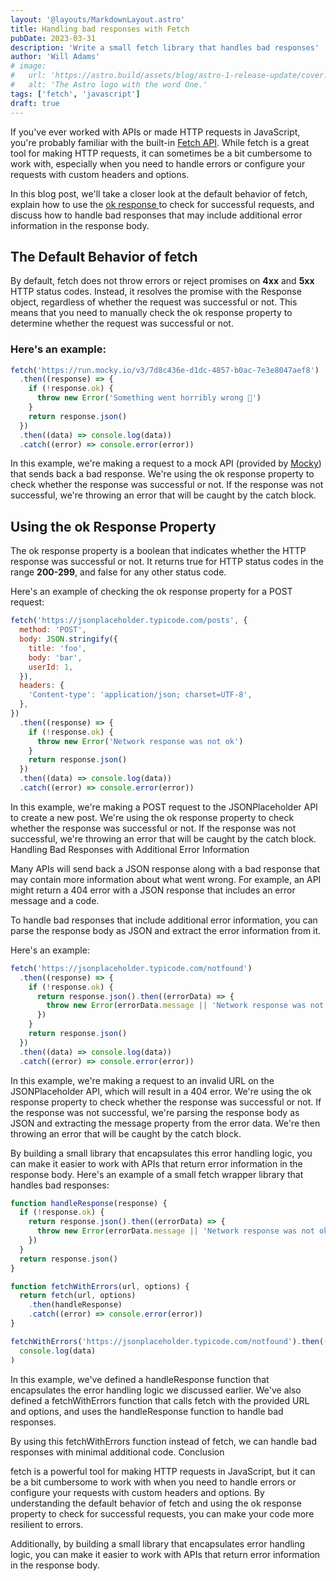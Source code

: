 ```yaml
---
layout: '@layouts/MarkdownLayout.astro'
title: Handling bad responses with Fetch
pubDate: 2023-03-31
description: 'Write a small fetch library that handles bad responses'
author: 'Will Adams'
# image:
#   url: 'https://astro.build/assets/blog/astro-1-release-update/cover.jpeg'
#   alt: 'The Astro logo with the word One.'
tags: ['fetch', 'javascript']
draft: true
---
```


If you've ever worked with APIs or made HTTP requests in JavaScript, you're probably familiar with
the built-in [Fetch API](https://developer.mozilla.org/en-US/docs/Web/API/Fetch_API). While fetch
is a great tool for making HTTP requests, it can sometimes be a bit cumbersome to work with,
especially when you need to handle errors or configure your requests with custom headers and
options.

In this blog post, we'll take a closer look at the default behavior of fetch, explain how to use the
[ ok response ](https://developer.mozilla.org/en-US/docs/Web/API/Response/ok) to check for
successful requests, and discuss how to handle bad responses that may include additional error
information in the response body.

## The Default Behavior of fetch

By default, fetch does not throw errors or reject promises on **4xx** and **5xx** HTTP status codes.
Instead, it resolves the promise with the Response object, regardless of whether the request was
successful or not. This means that you need to manually check the ok response property to determine
whether the request was successful or not.

### Here's an example:

```javascript
fetch('https://run.mocky.io/v3/7d8c436e-d1dc-4857-b0ac-7e3e8047aef8')
  .then((response) => {
    if (!response.ok) {
      throw new Error('Something went horribly wrong 💩')
    }
    return response.json()
  })
  .then((data) => console.log(data))
  .catch((error) => console.error(error))
```

In this example, we're making a request to a mock API (provided by
[Mocky](https://designer.mocky.io/)) that sends back a bad response. We're using the ok response
property to check whether the response was successful or not. If the response was not successful,
we're throwing an error that will be caught by the catch block.

## Using the ok Response Property

The ok response property is a boolean that indicates whether the HTTP response was successful or
not. It returns true for HTTP status codes in the range **200-299**, and false for any other status
code.

Here's an example of checking the ok response property for a POST request:

```javascript
fetch('https://jsonplaceholder.typicode.com/posts', {
  method: 'POST',
  body: JSON.stringify({
    title: 'foo',
    body: 'bar',
    userId: 1,
  }),
  headers: {
    'Content-type': 'application/json; charset=UTF-8',
  },
})
  .then((response) => {
    if (!response.ok) {
      throw new Error('Network response was not ok')
    }
    return response.json()
  })
  .then((data) => console.log(data))
  .catch((error) => console.error(error))
```

In this example, we're making a POST request to the JSONPlaceholder API to create a new post. We're
using the ok response property to check whether the response was successful or not. If the response
was not successful, we're throwing an error that will be caught by the catch block. Handling Bad
Responses with Additional Error Information

Many APIs will send back a JSON response along with a bad response that may contain more information
about what went wrong. For example, an API might return a 404 error with a JSON response that
includes an error message and a code.

To handle bad responses that include additional error information, you can parse the response body
as JSON and extract the error information from it.

Here's an example:

```javascript
fetch('https://jsonplaceholder.typicode.com/notfound')
  .then((response) => {
    if (!response.ok) {
      return response.json().then((errorData) => {
        throw new Error(errorData.message || 'Network response was not ok')
      })
    }
    return response.json()
  })
  .then((data) => console.log(data))
  .catch((error) => console.error(error))
```

In this example, we're making a request to an invalid URL on the JSONPlaceholder API, which will
result in a 404 error. We're using the ok response property to check whether the response was
successful or not. If the response was not successful, we're parsing the response body as JSON and
extracting the message property from the error data. We're then throwing an error that will be
caught by the catch block.

By building a small library that encapsulates this error handling logic, you can make it easier to
work with APIs that return error information in the response body. Here's an example of a small
fetch wrapper library that handles bad responses:

```javascript
function handleResponse(response) {
  if (!response.ok) {
    return response.json().then((errorData) => {
      throw new Error(errorData.message || 'Network response was not ok')
    })
  }
  return response.json()
}

function fetchWithErrors(url, options) {
  return fetch(url, options)
    .then(handleResponse)
    .catch((error) => console.error(error))
}

fetchWithErrors('https://jsonplaceholder.typicode.com/notfound').then((data) =>
  console.log(data)
)
```

In this example, we've defined a handleResponse function that encapsulates the error handling logic
we discussed earlier. We've also defined a fetchWithErrors function that calls fetch with the
provided URL and options, and uses the handleResponse function to handle bad responses.

By using this fetchWithErrors function instead of fetch, we can handle bad responses with minimal
additional code. Conclusion

fetch is a powerful tool for making HTTP requests in JavaScript, but it can be a bit cumbersome to
work with when you need to handle errors or configure your requests with custom headers and options.
By understanding the default behavior of fetch and using the ok response property to check for
successful requests, you can make your code more resilient to errors.

Additionally, by building a small library that encapsulates error handling logic, you can make it
easier to work with APIs that return error information in the response body.
